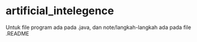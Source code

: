 # artificial_intelegence
Untuk file program ada pada .java, dan note/langkah-langkah ada pada file .README
